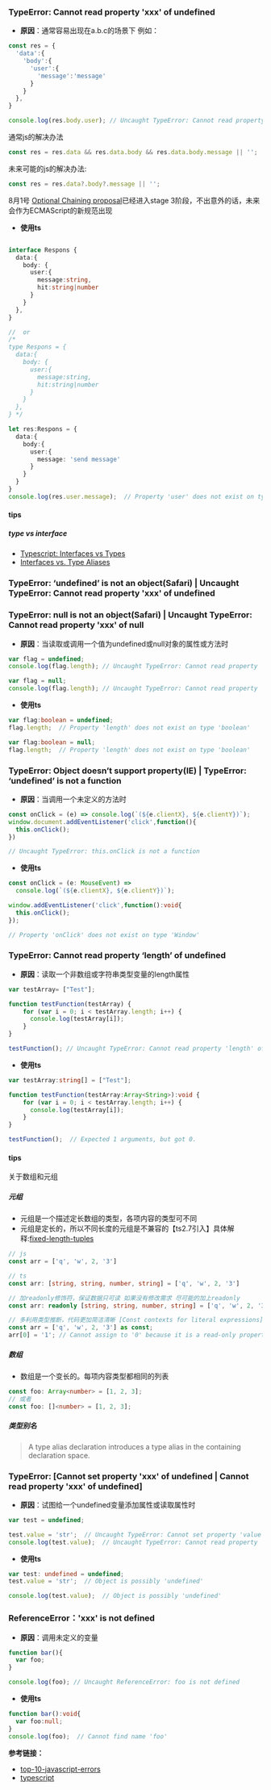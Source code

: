 
### TypeError: Cannot read property 'xxx' of undefined
+ **原因**：通常容易出现在a.b.c的场景下
例如：
```js
const res = {
  'data':{
    'body':{
      'user':{
        'message':'message'
      }
    }
  },
}

console.log(res.body.user); // Uncaught TypeError: Cannot read property 'user' of undefined
```
通常js的解决办法
```js
const res = res.data && res.data.body && res.data.body.message || '';
```
未来可能的js的解决办法:
```js
const res = res.data?.body?.message || '';
```
8月1号 [ Optional Chaining proposal](https://tc39.es/proposal-optional-chaining/)已经进入stage 3阶段，不出意外的话，未来会作为ECMAScript的新规范出现

+ **使用ts**
```ts

interface Respons {
  data:{
    body: {
      user:{
        message:string,
        hit:string|number
      }
    }
  },
} 

//  or
/*   
type Respons = {
  data:{
    body: {
      user:{
        message:string,
        hit:string|number
      }
    }
  },
} */

let res:Respons = {
  data:{
    body:{
      user:{
        message: 'send message'
      }
    }
  }
}
console.log(res.user.message);  // Property 'user' does not exist on type 'Respons'

```

#### tips

##### type vs interface
+ [Typescript: Interfaces vs Types](https://stackoverflow.com/questions/37233735/typescript-interfaces-vs-types)
+ [Interfaces vs. Type Aliases](https://www.typescriptlang.org/docs/handbook/advanced-types.html#interfaces-vs-type-aliases)




### TypeError: ‘undefined’ is not an object(Safari) | Uncaught TypeError: Cannot read property 'xxx' of undefined 
### TypeError: null is not an object(Safari) | Uncaught TypeError: Cannot read property 'xxx' of null 
+ **原因**：当读取或调用一个值为undefined或null对象的属性或方法时
```js
var flag = undefined;
console.log(flag.length); // Uncaught TypeError: Cannot read property 'length' of undefined

var flag = null;
console.log(flag.length); // Uncaught TypeError: Cannot read property 'length' of null
```

+ **使用ts**
```ts
var flag:boolean = undefined;
flag.length;  // Property 'length' does not exist on type 'boolean'

var flag:boolean = null;
flag.length;  // Property 'length' does not exist on type 'boolean'

```


### TypeError: Object doesn’t support property(IE) | TypeError: ‘undefined’ is not a function
+ **原因**：当调用一个未定义的方法时
```js
const onClick = (e) => console.log(`(${e.clientX}, ${e.clientY})`);
window.document.addEventListener('click',function(){
  this.onClick();
})

// Uncaught TypeError: this.onClick is not a function
```

+ **使用ts**
```ts
const onClick = (e: MouseEvent) =>
  console.log(`(${e.clientX}, ${e.clientY})`);

window.addEventListener('click',function():void{
  this.onClick();
});

// Property 'onClick' does not exist on type 'Window'
```


### TypeError: Cannot read property ‘length’ of undefined
+ **原因**：读取一个非数组或字符串类型变量的length属性
```js
var testArray= ["Test"];

function testFunction(testArray) {
    for (var i = 0; i < testArray.length; i++) {
      console.log(testArray[i]);
    }
}

testFunction(); // Uncaught TypeError: Cannot read property 'length' of undefined
```

+ **使用ts**
```ts
var testArray:string[] = ["Test"];

function testFunction(testArray:Array<String>):void {
    for (var i = 0; i < testArray.length; i++) {
      console.log(testArray[i]);
    }
}

testFunction();  // Expected 1 arguments, but got 0.
```
#### tips
关于数组和元组

##### 元组
+ 元组是一个描述定长数组的类型，各项内容的类型可不同 
+ 元组是定长的，所以不同长度的元组是不兼容的【ts2.7引入】具体解释:[fixed-length-tuples](https://www.typescriptlang.org/docs/handbook/release-notes/typescript-2-7.html#fixed-length-tuples)

```js
// js
const arr = ['q', 'w', 2, '3']
```
```ts
// ts
const arr: [string, string, number, string] = ['q', 'w', 2, '3']

// 加readonly修饰符，保证数据只可读 如果没有修改需求 尽可能的加上readonly
const arr: readonly [string, string, number, string] = ['q', 'w', 2, '3']

// 多利用类型推断，代码更加简洁清晰 [Const contexts for literal expressions](https://github.com/Microsoft/TypeScript/pull/29510)
const arr = ['q', 'w', 2, '3'] as const; 
arr[0] = '1'; // Cannot assign to '0' because it is a read-only property
```
##### 数组
+ 数组是一个变长的。每项内容类型都相同的列表
```ts
const foo: Array<number> = [1, 2, 3];
// 或者
const foo: []<number> = [1, 2, 3];
```

##### 类型别名
> A type alias declaration introduces a type alias in the containing declaration space.


### TypeError: [Cannot set property 'xxx' of undefined | Cannot read property 'xxx' of undefined]
+ **原因**：试图给一个undefined变量添加属性或读取属性时
```js
var test = undefined;

test.value = 'str';  // Uncaught TypeError: Cannot set property 'value' of undefined 
console.log(test.value);  // Uncaught TypeError: Cannot read property 'value' of undefined
```

+ **使用ts**
```ts
var test: undefined = undefined;
test.value = 'str';  // Object is possibly 'undefined'

console.log(test.value);  // Object is possibly 'undefined'
```


### ReferenceError：'xxx' is not defined
+ **原因**：调用未定义的变量

```js
function bar(){
  var foo;
}

console.log(foo); // Uncaught ReferenceError: foo is not defined

```
+ **使用ts**
```ts
function bar():void{
  var foo:null;
}
console.log(foo);  // Cannot find name 'foo'
```


**参考链接：**
+ [top-10-javascript-errors](https://rollbar.com/blog/top-10-javascript-errors/)
+ [typescript](http://www.typescriptlang.org/docs/home.html)
